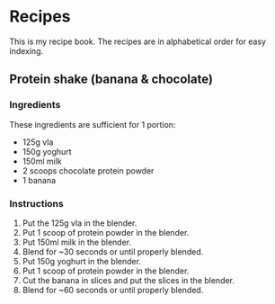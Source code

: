 # Recipes

This is my recipe book.
The recipes are in alphabetical order for easy indexing.

## Protein shake (banana & chocolate)

### Ingredients

These ingredients are sufficient for 1 portion:

- 125g vla
- 150g yoghurt
- 150ml milk
- 2 scoops chocolate protein powder 
- 1 banana

### Instructions

1. Put the 125g vla in the blender.
2. Put 1 scoop of protein powder in the blender.
3. Put 150ml milk in the blender.
4. Blend for ~30 seconds or until properly blended.
5. Put 150g yoghurt in the blender.
6. Put 1 scoop of protein powder in the blender.
7. Cut the banana in slices and put the slices in the blender.
8. Blend for ~60 seconds or until properly blended.
